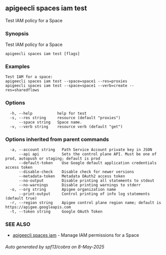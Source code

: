 ## apigeecli spaces iam test

Test IAM policy for a Space

### Synopsis

Test IAM policy for a Space

```
apigeecli spaces iam test [flags]
```

### Examples

```
Test IAM for a space:
apigeecli spaces iam test --space=space1 --res=proxies
apigeecli spaces iam test --space=space1 --verb=create --res=sharedflows
```

### Options

```
  -h, --help           help for test
  -s, --res string     resource (default "proxies")
      --space string   Space name.
  -v, --verb string    resource verb (default "get")
```

### Options inherited from parent commands

```
  -a, --account string   Path Service Account private key in JSON
      --api api          Sets the control plane API. Must be one of prod, autopush or staging; default is prod
      --default-token    Use Google default application credentials access token
      --disable-check    Disable check for newer versions
      --metadata-token   Metadata OAuth2 access token
      --no-output        Disable printing all statements to stdout
      --no-warnings      Disable printing warnings to stderr
  -o, --org string       Apigee organization name
      --print-output     Control printing of info log statements (default true)
  -r, --region string    Apigee control plane region name; default is https://apigee.googleapis.com
  -t, --token string     Google OAuth Token
```

### SEE ALSO

* [apigeecli spaces iam](apigeecli_spaces_iam.md)	 - Manage IAM permissions for a Space

###### Auto generated by spf13/cobra on 8-May-2025
